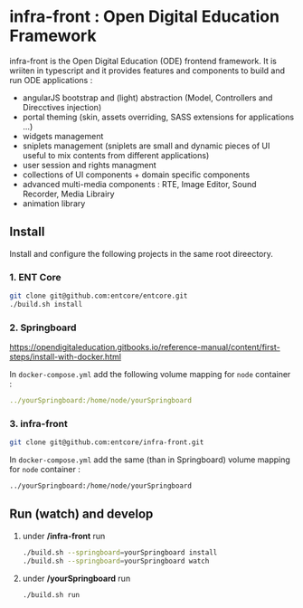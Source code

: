 # infra-front : Open Digital Education Framework

infra-front is the Open Digital Education (ODE) frontend framework. 
It is wriiten in typescript and it provides features and components to build and run ODE applications :

- angularJS bootstrap and (light) abstraction (Model, Controllers and Direcctives injection)
- portal theming (skin, assets overriding, SASS extensions for applications ...)
- widgets management
- sniplets management (sniplets are small and dynamic pieces of UI useful to mix contents from different applications)
- user session and rights managment
- collections of UI components + domain specific components
- advanced multi-media components : RTE, Image Editor, Sound Recorder, Media Librairy
- animation library

## Install

Install and configure the following projects in the same root direectory.

### 1. ENT Core

```bash
git clone git@github.com:entcore/entcore.git
./build.sh install
```

### 2. Springboard

https://opendigitaleducation.gitbooks.io/reference-manual/content/first-steps/install-with-docker.html

In `docker-compose.yml` add the following volume mapping for `node` container :

```yml
../yourSpringboard:/home/node/yourSpringboard
```

### 3. infra-front

```bash
git clone git@github.com:entcore/infra-front.git
```

In `docker-compose.yml` add the same (than in Springboard) volume mapping for `node` container :

```bash
../yourSpringboard:/home/node/yourSpringboard
```

## Run (watch) and develop 

1. under **/infra-front** run  
    ```bash
    ./build.sh --springboard=yourSpringboard install
    ./build.sh --springboard=yourSpringboard watch
    ```

2. under **/yourSpringboard** run 
    ```bash
    ./build.sh run
    ```
